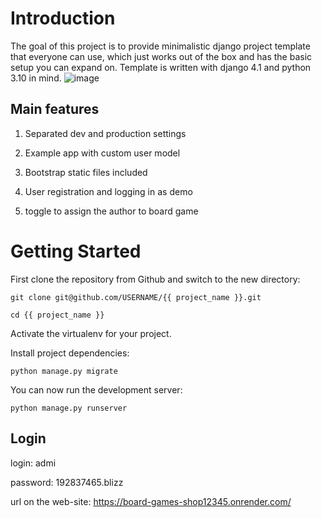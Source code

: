 # Introduction
The goal of this project is to provide minimalistic django project template that everyone can use, which just works out of the box and has the basic setup you can expand on.
Template is written with django 4.1 and python 3.10 in mind.
![image](https://github.com/ladno338/Board_games_shop/assets/87599383/51347bc9-5dd8-45c2-9490-be7836e96bcf)

## Main features
1. Separated dev and production settings

2. Example app with custom user model

3. Bootstrap static files included

4. User registration and logging in as demo

5. toggle to assign the author to board game
# Getting Started
First clone the repository from Github and switch to the new directory:
```
git clone git@github.com/USERNAME/{{ project_name }}.git
```
```
cd {{ project_name }}
```
Activate the virtualenv for your project.

Install project dependencies:
```
python manage.py migrate
```
You can now run the development server:
```
python manage.py runserver
```
## Login
login: admi

password: 192837465.blizz

url on the web-site: https://board-games-shop12345.onrender.com/
